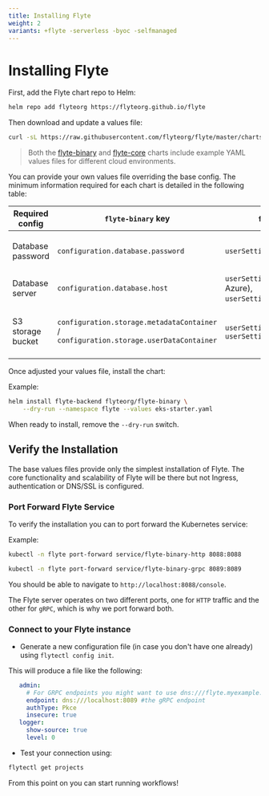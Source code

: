 ```yaml
---
title: Installing Flyte
weight: 2
variants: +flyte -serverless -byoc -selfmanaged
---
```

# Installing Flyte

First, add the Flyte chart repo to Helm:

```bash
helm repo add flyteorg https://flyteorg.github.io/flyte
```

Then download and update a values file:

```bash
curl -sL https://raw.githubusercontent.com/flyteorg/flyte/master/charts/flyte-binary/eks-starter.yaml
```
> Both the [flyte-binary](https://github.com/flyteorg/flyte/tree/master/charts/flyte-binary) and [flyte-core](https://github.com/flyteorg/flyte/tree/master/charts/flyte-core) charts include example YAML values files for different cloud environments.

You can provide your own values file overriding the base config. The minimum information required for each chart is detailed in the following table:

| Required config | `flyte-binary` key |`flyte-core` key | Notes |
|---|---|---|---|
| Database password  | `configuration.database.password`  | `userSettings.dbPassword`  | Default Postgres username: `postgres` |
| Database server  | `configuration.database.host`  |`userSettings.dbHost` (GCP and Azure), `userSettings.rdsHost`(EKS) | Default DB name: `flyteadmin`|
| S3 storage bucket  | `configuration.storage.metadataContainer` / `configuration.storage.userDataContainer`  |`userSettings.bucketName` / `userSettings.rawDataBucketName` | You can use the same bucket for both|

Once adjusted your values file, install the chart:

Example:
```bash
helm install flyte-backend flyteorg/flyte-binary \
    --dry-run --namespace flyte --values eks-starter.yaml
```
When ready to install, remove the `--dry-run` switch.

## Verify the Installation

The base values files provide only the simplest installation of Flyte. The core functionality and scalability of Flyte will be there but not Ingress, authentication or DNS/SSL is configured.

### Port Forward Flyte Service

To verify the installation you can to port forward the Kubernetes service:

Example:
```bash
kubectl -n flyte port-forward service/flyte-binary-http 8088:8088

kubectl -n flyte port-forward service/flyte-binary-grpc 8089:8089
 ```

You should be able to navigate to `http://localhost:8088/console`.

The Flyte server operates on two different ports, one for `HTTP` traffic and the other for `gRPC`, which is why we port forward both.

### Connect to your Flyte instance
- Generate a new configuration file (in case you don't have one already) using `flytectl config init`.

This will produce a file like the following:

```yaml
   admin:
     # For GRPC endpoints you might want to use dns:///flyte.myexample.com
     endpoint: dns:///localhost:8089 #the gRPC endpoint
     authType: Pkce
     insecure: true
   logger:
     show-source: true
     level: 0
```
- Test your connection using:

```bash
flytectl get projects
```
From this point on you can start running workflows!
